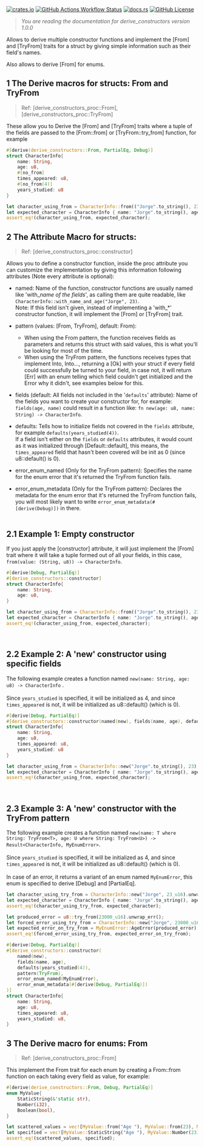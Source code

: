 [![crates.io](https://img.shields.io/crates/v/derive_constructors)](https://crates.io/crates/derive_constructors)
[![GitHub Actions Workflow Status](https://img.shields.io/github/actions/workflow/status/JorgeRicoVivas/derive_constructors/rust.yml)](https://github.com/JorgeRicoVivas/derive_constructors/actions)
[![docs.rs](https://img.shields.io/docsrs/derive_constructors)](https://docs.rs/derive_constructors/latest/derive_constructors/)
[![GitHub License](https://img.shields.io/github/license/JorgeRicoVivas/derive_constructors)](https://github.com/JorgeRicoVivas/derive_constructors/blob/main/LICENSE)

> *You are reading the documentation for derive_constructors version 1.0.0*

Allows to derive multiple constructor functions and implement the [From] and [TryFrom] traits
for a struct by giving simple information such as their field's names.

Also allows to derive [From] for enums.

## 1 The Derive macros for structs: From and TryFrom
> Ref: [derive_constructors_proc::From], [derive_constructors_proc::TryFrom]

These allow you to Derive the [From] and [TryFrom] traits where a tuple of the fields are passed
to the [From::from] or [TryFrom::try_from] function, for example

``` rust
#[derive(derive_constructors::From, PartialEq, Debug)]
struct CharacterInfo{
    name: String,
    age: u8,
    #[no_from]
    times_appeared: u8,
    #[no_from(4)]
    years_studied: u8
}

let character_using_from = CharacterInfo::from(("Jorge".to_string(), 23));
let expected_character = CharacterInfo { name: "Jorge".to_string(), age: 23, times_appeared: 0, years_studied: 4};
assert_eq!(character_using_from, expected_character);
```
## 2 The Attribute Macro for structs:
> Ref: [derive_constructors_proc::constructor]

Allows you to define a constructor function, inside the proc attribute you can customize the
implementation by giving this information following attributes (Note every attribute is
optional):

- named: Name of the function, constructor functions are usually named like
'with_*name of the fields*', as calling them are quite readable, like
```CharacterInfo::with_name_and_age("Jorge", 23)```. <br> Note: If this field isn't given,
instead of implementing a 'with_*' constructor function, it will implement the [From] or
[TryFrom] trait.

- pattern (values: [From, TryFrom], default: From):
    - When using the From pattern, the function receives fields as parameters and returns this
struct with said values, this is what you'll be looking for most of the time.
    - When using the TryFrom pattern, the functions receives types that implement
Into<YourField1>, Into<YourField2>..., returning a [Ok] with your struct if every field could
successfully be turned to your field, in case not, it will return [Err] with an enum telling
which field couldn't get initialized and the Error why it didn't, see examples below for this.

- fields (default: All fields not included in the '```defaults```' attribute): Name of the
fields you want to create your constructor for, for example: ```fields(age, name)``` could
result in a function like: ```fn new(age: u8, name: String) -> CharacterInfo```.

- defaults: Tells how to initialize fields not covered in the ```fields``` attribute, for
example ```defaults(years_studied(4))```. <br>If a field isn't either on the ```fields``` or
```defaults``` attributes, it would count as it was initialized through [Default::default], this
means, the ```times_appeared``` field that hasn't been covered will be init as 0 (since
u8::default() is 0).

- error_enum_named (Only for the TryFrom pattern): Specifies the name for the enum error that
it's returned the TryFrom function fails.

- error_enum_metadata (Only for the TryFrom pattern): Declares the metadata for the enum error
that it's returned the TryFrom function fails, you will most likely want to write
```error_enum_metadata(#[derive(Debug)])``` in there.
<br><br>

## 2.1 Example 1: Empty constructor

If you just apply the [constructor] attribute, it will just implement the [From] trait where it
will take a tuple formed out of all your fields, in this case,
```from(value: (String, u8)) -> CharacterInfo```.

``` rust
#[derive(Debug, PartialEq)]
#[derive_constructors::constructor]
struct CharacterInfo{
    name: String,
    age: u8,
}

let character_using_from = CharacterInfo::from(("Jorge".to_string(), 23));
let expected_character = CharacterInfo { name: "Jorge".to_string(), age: 23 };
assert_eq!(character_using_from, expected_character);
```
<br>

## 2.2 Example 2: A 'new' constructor using specific fields

The following example creates a function named ```new(name: String, age: u8) -> CharacterInfo```
.<br><br>
Since ```years_studied``` is specified, it will be initialized as 4, and since
```times_appeared``` is not, it will be initialized as u8::default() (which is 0).

``` rust
#[derive(Debug, PartialEq)]
#[derive_constructors::constructor(named(new), fields(name, age), defaults(years_studied(4)))]
struct CharacterInfo{
    name: String,
    age: u8,
    times_appeared: u8,
    years_studied: u8
}

let character_using_from = CharacterInfo::new("Jorge".to_string(), 23);
let expected_character = CharacterInfo { name: "Jorge".to_string(), age: 23, times_appeared: 0, years_studied: 4};
assert_eq!(character_using_from, expected_character);
```
<br>

## 2.3 Example 3: A 'new' constructor with the TryFrom pattern

The following example creates a function named ```new(name: T where String: TryFrom<T>, age: U
where String: TryFrom<U>) -> Result<CharacterInfo, MyEnumError>```.<br><br>
Since ```years_studied``` is specified, it will be initialized as 4, and since
```times_appeared``` is not, it will be initialized as u8::default() (which is 0).<br><br>
In case of an error, it returns a variant of an enum named ```MyEnumError```, this enum is
specified to derive [Debug] and [PartialEq].

``` rust
let character_using_try_from = CharacterInfo::new("Jorge", 23_u16).unwrap();
let expected_character = CharacterInfo { name: "Jorge".to_string(), age: 23, times_appeared: 0, years_studied: 4};
assert_eq!(character_using_try_from, expected_character);

let produced_error = u8::try_from(23000_u16).unwrap_err();
let forced_error_using_try_from = CharacterInfo::new("Jorge", 23000_u16).unwrap_err();
let expected_error_on_try_from = MyEnumError::AgeError(produced_error);
assert_eq!(forced_error_using_try_from, expected_error_on_try_from);

#[derive(Debug, PartialEq)]
#[derive_constructors::constructor(
    named(new),
    fields(name, age),
    defaults(years_studied(4)),
    pattern(TryFrom),
    error_enum_named(MyEnumError),
    error_enum_metadata(#[derive(Debug, PartialEq)])
)]
struct CharacterInfo{
    name: String,
    age: u8,
    times_appeared: u8,
    years_studied: u8,
}
```

## 3 The Derive macro for enums: From

> Ref: [derive_constructors_proc::From]

This implement the From trait for each enum by creating a From::from function on each taking
every field as value, for example:

```rust
#[derive(derive_constructors::From, Debug, PartialEq)]
enum MyValue{
    StaticString(&'static str),
    Number(i32),
    Boolean(bool),
}

let scattered_values = vec![MyValue::from("Age "), MyValue::from(23), MyValue::from(", over age "), MyValue::from(true)];
let specified = vec![MyValue::StaticString("Age "), MyValue::Number(23), MyValue::StaticString(", over age "), MyValue::Boolean(true)];
assert_eq!(scattered_values, specified);
```